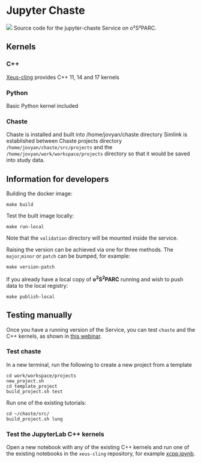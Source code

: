 # Jupyter Chaste
![](http://www.cs.ox.ac.uk/chaste/figs/chaste-240x298.jpg)
Source code for the jupyter-chaste Service on o²S²PARC.


## Kernels

### C++
[Xeus-cling](https://github.com/jupyter-xeus/xeus-cling) provides C++ 11, 14 and 17 kernels

### Python
Basic Python kernel included 

### Chaste
Chaste is installed and built into /home/jovyan/chaste directory
Simlink is established between Chaste projects directory ```/home/jovyan/chaste/src/projects``` and the ```/home/jovyan/work/workspace/projects``` directory so that it would be saved into study data. 

## Information for developers

Building the docker image:

```shell
make build
```


Test the built image locally:

```shell
make run-local
```
Note that the `validation` directory will be mounted inside the service.


Raising the version can be achieved via one for three methods. The `major`,`minor` or `patch` can be bumped, for example:

```shell
make version-patch
```

If you already have a local copy of **o<sup>2</sup>S<sup>2</sup>PARC** running and wish to push data to the local registry:

```shell
make publish-local
```

## Testing manually
Once you have a running version of the Service, you can test `chaste` and the C++ kernels, as shown in [this webinar](https://www.youtube.com/watch?v=k5IdkY4yxW4&t=1474s). 

### Test chaste
In a new terminal, run the following to create a new project from a template
```shell
cd work/workspace/projects
new_project.sh
cd template_project
build_project.sh test
```

Run one of the existing tutorials:
```
cd ~/chaste/src/
build_project.sh lung
```
### Test the JupyterLab C++ kernels
Open a new notebook with any of the existing C++ kernels and run one of the existing notebooks in the `xeus-cling` repository, for example [xcpp.ipynb](https://github.com/jupyter-xeus/xeus-cling/blob/main/notebooks/xcpp.ipynb).


